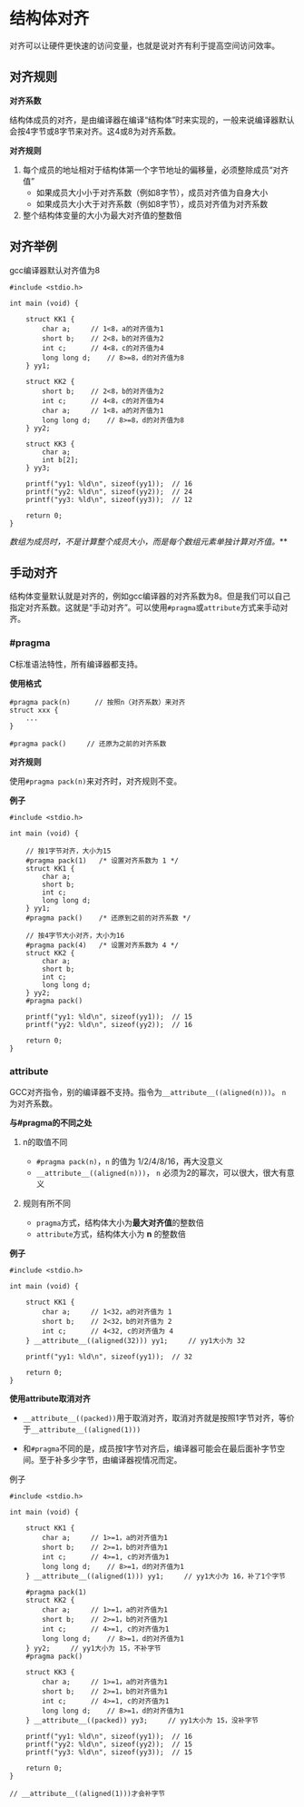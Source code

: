 # 结构体对齐

对齐可以让硬件更快速的访问变量，也就是说对齐有利于提高空间访问效率。

## 对齐规则

**对齐系数**

结构体成员的对齐，是由编译器在编译“结构体”时来实现的，一般来说编译器默认会按4字节或8字节来对齐。这4或8为对齐系数。

**对齐规则**

1. 每个成员的地址相对于结构体第一个字节地址的偏移量，必须整除成员“对齐值”
    - 如果成员大小小于对齐系数（例如8字节），成员对齐值为自身大小
    - 如果成员大小大于对齐系数（例如8字节），成员对齐值为对齐系数
2. 整个结构体变量的大小为最大对齐值的整数倍

## 对齐举例

gcc编译器默认对齐值为8

```
#include <stdio.h>

int main (void) {

    struct KK1 {
        char a;     // 1<8，a的对齐值为1
        short b;    // 2<8，b的对齐值为2
        int c;      // 4<8，c的对齐值为4
        long long d;    // 8>=8，d的对齐值为8
    } yy1;

    struct KK2 {
        short b;    // 2<8，b的对齐值为2
        int c;      // 4<8，c的对齐值为4
        char a;     // 1<8，a的对齐值为1
        long long d;    // 8>=8，d的对齐值为8
    } yy2;

    struct KK3 {
        char a;
        int b[2];
    } yy3;

    printf("yy1: %ld\n", sizeof(yy1));  // 16
    printf("yy2: %ld\n", sizeof(yy2));  // 24
    printf("yy3: %ld\n", sizeof(yy3));  // 12

    return 0;
}
```

*数组为成员时，不是计算整个成员大小，而是每个数组元素单独计算对齐值。***

## 手动对齐
结构体变量默认就是对齐的，例如gcc编译器的对齐系数为8。但是我们可以自己指定对齐系数。这就是“手动对齐”。可以使用`#pragma`或`attribute`方式来手动对齐。

### #pragma

C标准语法特性，所有编译器都支持。

**使用格式**

```
#pragma pack(n)      // 按照n（对齐系数）来对齐
struct xxx {
    ...
}

#pragma pack()     // 还原为之前的对齐系数
```

**对齐规则**

使用`#pragma pack(n)`来对齐时，对齐规则不变。


**例子**

```
#include <stdio.h>

int main (void) {

    // 按1字节对齐，大小为15
    #pragma pack(1)   /* 设置对齐系数为 1 */
    struct KK1 {
        char a;
        short b;
        int c;  
        long long d;
    } yy1;
    #pragma pack()    /* 还原到之前的对齐系数 */

    // 按4字节大小对齐，大小为16
    #pragma pack(4)   /* 设置对齐系数为 4 */
    struct KK2 {
        char a;
        short b;
        int c;  
        long long d;
    } yy2;
    #pragma pack()

    printf("yy1: %ld\n", sizeof(yy1));  // 15
    printf("yy2: %ld\n", sizeof(yy2));  // 16

    return 0;
}
```

### attribute

GCC对齐指令，别的编译器不支持。指令为`__attribute__((aligned(n)))`。 `n` 为对齐系数。

**与#pragma的不同之处**

1. n的取值不同

    - `#pragma pack(n)`，`n` 的值为 1/2/4/8/16，再大没意义
    - `__attribute__((aligned(n)))`， `n` 必须为2的幂次，可以很大，很大有意义

2. 规则有所不同

    - `pragma`方式，结构体大小为**最大对齐值**的整数倍
    - `attribute`方式，结构体大小为 **n** 的整数倍

**例子**

```
#include <stdio.h>

int main (void) {

    struct KK1 {
        char a;     // 1<32，a的对齐值为 1
        short b;    // 2<32，b的对齐值为 2
        int c;      // 4<32, c的对齐值为 4
    } __attribute__((aligned(32))) yy1;     // yy1大小为 32

    printf("yy1: %ld\n", sizeof(yy1));  // 32

    return 0;
}
```

**使用attribute取消对齐**

- `__attribute__((packed))`用于取消对齐，取消对齐就是按照1字节对齐，等价于`__attribute__((aligned(1)))`

- 和`#pragma`不同的是，成员按1字节对齐后，编译器可能会在最后面补字节空间。至于补多少字节，由编译器视情况而定。

例子

```
#include <stdio.h>

int main (void) {

    struct KK1 {
        char a;     // 1>=1，a的对齐值为1
        short b;    // 2>=1，b的对齐值为1
        int c;      // 4>=1, c的对齐值为1
        long long d;    // 8>=1，d的对齐值为1
    } __attribute__((aligned(1))) yy1;     // yy1大小为 16，补了1个字节

    #pragma pack(1)
    struct KK2 {
        char a;     // 1>=1，a的对齐值为1
        short b;    // 2>=1，b的对齐值为1
        int c;      // 4>=1, c的对齐值为1
        long long d;    // 8>=1，d的对齐值为1
    } yy2;     // yy1大小为 15，不补字节
    #pragma pack()

    struct KK3 {
        char a;     // 1>=1，a的对齐值为1
        short b;    // 2>=1，b的对齐值为1
        int c;      // 4>=1, c的对齐值为1
        long long d;    // 8>=1，d的对齐值为1
    } __attribute__((packed)) yy3;     // yy1大小为 15，没补字节

    printf("yy1: %ld\n", sizeof(yy1));  // 16
    printf("yy2: %ld\n", sizeof(yy2));  // 15
    printf("yy3: %ld\n", sizeof(yy3));  // 15

    return 0;
}

// __attribute__((aligned(1)))才会补字节
```
